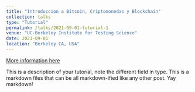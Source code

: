 ```yaml
---
title: "Introduccion a Bitcoin, Criptomonedas y Blockchain"
collection: talks
type: "Tutorial"
permalink: /talks/2021-09-01-tutorial-1
venue: "UC-Berkeley Institute for Testing Science"
date: 2021-09-01
location: "Berkeley CA, USA"
---
```


[More information here](http://exampleurl.com)

This is a description of your tutorial, note the different field in type. This is a markdown files that can be all markdown-ified like any other post. Yay markdown!
